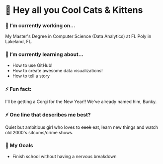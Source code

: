 # 👋 Hey all you Cool Cats & Kittens

<!--
**mnibert7598/mnibert7598** is a ✨ _special_ ✨ repository because its `README.md` (this file) appears on your GitHub profile.
-->

### 🔭 I’m currently working on...
My Master's Degree in Computer Science (Data Analytics) at FL Poly in Lakeland, FL. 


### 🌱 I’m currently learning about...
- How to use GitHub!
- How to create awesome data visualizations!
- How to tell a story

### ⚡ Fun fact: 
I'll be getting a Corgi for the New Year!! We've already named him, Bunky.

### ⚡ One line that describes me best? 
Quiet but ambitious girl who loves to ~~cook~~ eat, learn new things and watch old 2000's sitcoms/crime shows. 

### 🧠 My Goals
- Finish school without having a nervous breakdown
